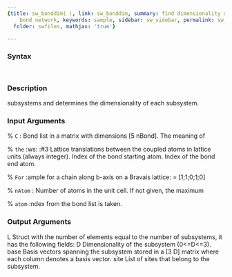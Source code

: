 ```yaml
---
{title: sw_bonddim( ), link: sw_bonddim, summary: find dimensionality of a periodic
    bond network, keywords: sample, sidebar: sw_sidebar, permalink: sw_bonddim.html,
  folder: swfiles, mathjax: 'true'}

---
```


### Syntax

` `

### Description

subsystems and determines the dimensionality of each subsystem.
 

### Input Arguments

% `C`
:    Bond list in a matrix with dimensions [5 nBond]. The meaning of

% `the`
:ws:
 :#3   Lattice translations between the coupled atoms in
       lattice units (always integer).
       Index of the bond starting atom.
       Index of the bond end atom.

% `For`
:ample for a chain along b-axis on a Bravais lattice:
 = [1;1;0;1;0]

% `nAtom`
:    Number of atoms in the unit cell. If not given, the maximum

% `atom`
:ndex from the bond list is taken.

### Output Arguments

L         Struct with the number of elements equal to the number of
subsystems, it has the following fields:
    D       Dimensionality of the subsystem (0<=D<=3).
    base    Basis vectors spanning the subsystem stored in a
            [3 D] matrix where each column denotes a basis
            vector.
    site    List of sites that belong to the subsystem.

